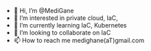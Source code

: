 - 👋 Hi, I’m @MediGane
- 👀 I’m interested in private cloud, IaC,
- 🌱 I’m currently learning IaC, Kubernetes 
- 💞️ I’m looking to collaborate on IaC
- 📫 How to reach me medighane(aT)gmail.com

<!---
MediGane/MediGane is a ✨ special ✨ repository because its `README.md` (this file) appears on your GitHub profile.
You can click the Preview link to take a look at your changes.
--->
